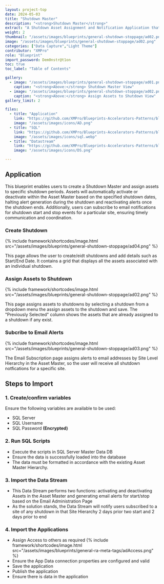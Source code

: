 ```yaml
---
layout: project-top
date: 2024-05-03
title: "Shutdown Master"
description: "<strong>Shutdown Master</strong>"
extract: "A Shutdown Asset Assignment and Notification Application that allows the user to pause alert generation for specific assets during shutdown and subscribe to alerts for shutdown start and end."
weight: 2
thumbnail: "/assets/images/blueprints/general-shutdown-stoppage/ad02.png"
image: "/assets/images/blueprints/general-shutdown-stoppage/ad02.png"
categories: ["Data Capture","Light Theme"]
contributor: "XMPro"
role: "Blueprint"
import_password: Dem0nstr@t1on
toc: true
toc_label: "Table of Contents"

gallery:
  - image: "/assets/images/blueprints/general-shutdown-stoppage/ad01.png"
    caption: "<strong>Above:</strong> Shutdown Master View"
  - image: "/assets/images/blueprints/general-shutdown-stoppage/ad02.png"
    caption: "<strong>Above:</strong> Assign Assets to Shutdown View"
gallery_limit: 2

files:
  - title: "Application"
    link: "https://github.com/XMPro/Blueprints-Accelerators-Patterns/blob/master/blueprints/general-ra-meta-tags/application"
    image: "/assets/images/icons/AD.png"
  - title: "SQL"
    link: "https://github.com/XMPro/Blueprints-Accelerators-Patterns/blob/master/blueprints/general-ra-meta-tags/sql"
    image: "/assets/images/icons/sql.webp"
  - title: "Datastream"
    link: "https://github.com/XMPro/Blueprints-Accelerators-Patterns/blob/master/blueprints/general-ra-meta-tags/datastream"
    image: "/assets/images/icons/DS.png"

---
```


## Application

This blueprint enables users to create a Shutdown Master and assign assets to specific shutdown periods. Assets will automatically activate or deactivate within the Asset Master based on the specified shutdown dates, halting alert generation during the shutdown and reactivating alerts once the shutdown ends. Additionally, users can subscribe to email notifications for shutdown start and stop events for a particular site, ensuring timely communication and coordination.


### Create Shutdown

<div class="inline_image">{% include framework/shortcodes/image.html src="/assets/images/blueprints/general-shutdown-stoppage/ad04.png" %}</div>

This page allows the user to create/eidt shutdowns and add details such as Start/End Date. It contains a grid that displays all the assets associated with an individual shutdown.

### Assign Assets to Shutdown
<div class="inline_image"  >{% include framework/shortcodes/image.html src="/assets/images/blueprints/general-shutdown-stoppage/ad02.png" %}</div>

This page assigns assets to shutdowns by selecting a shutdown from a dropdown menu the assign assets to the shutdown and save. The "Previously Selected" column shows the assets that are already assigned to a shutdown if any exist.

### Subcribe to Email Alerts
<div class="inline_image">{% include framework/shortcodes/image.html src="/assets/images/blueprints/general-shutdown-stoppage/ad03.png" %}</div>

The Email Subscription page assigns alerts to email addresses by Site Level Hierarchy in the Asset Master, so the user will receive all shutdown notfications for a specific site.

 
## Steps to Import

### 1. Create/confirm variables
Ensure the following variables are available to be used:

- SQL Server
- SQL Username
- SQL Password <strong>(Encrypted)</strong>

### 2. Run SQL Scripts
- Execute the scripts in SQL Server Master Data DB
- Ensure the data is successfully loaded into the database
- The data must be formatted in accordance with the existing Asset Master Hierarchy. 

### 3. Import the Data Stream
- This Data Stream performs two functions: activating and deactivating Assets in the Asset Master and generating email alerts for start/stop based on the Email Administration Page
- As the solution stands, the Data Stream will notify users subscribed to a site of any shutdown in that Site Hierarchy 2 days prior two start and 2 days prior to end 

### 4. Import the Applications

- Assign Access to others as required
  {% include framework/shortcodes/image.html src="/assets/images/blueprints/general-ra-meta-tags/adAccess.png" %}
- Ensure the App Data connection properties are configured and valid
- Save the application
- Publish the application
- Ensure there is data in the application
